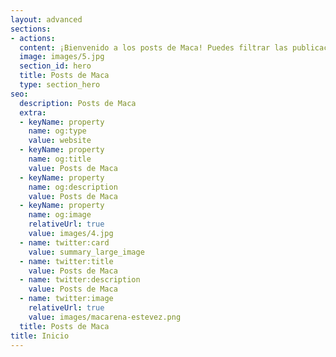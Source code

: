 ```yaml
---
layout: advanced
sections:
- actions:
  content: ¡Bienvenido a los posts de Maca! Puedes filtrar las publicaciones por categoría, ordenarlas por título o fecha o utilizar el buscador. Si tienes alguna duda, quieres información adicional sobre alguna publicación o quieres el archivo .ppt correspondiente a cada diapositiva ponte en contacto conmigo
  image: images/5.jpg
  section_id: hero
  title: Posts de Maca
  type: section_hero
seo:
  description: Posts de Maca
  extra:
  - keyName: property
    name: og:type
    value: website
  - keyName: property
    name: og:title
    value: Posts de Maca
  - keyName: property
    name: og:description
    value: Posts de Maca
  - keyName: property
    name: og:image
    relativeUrl: true
    value: images/4.jpg
  - name: twitter:card
    value: summary_large_image
  - name: twitter:title
    value: Posts de Maca
  - name: twitter:description
    value: Posts de Maca
  - name: twitter:image
    relativeUrl: true
    value: images/macarena-estevez.png
  title: Posts de Maca
title: Inicio
---
```

